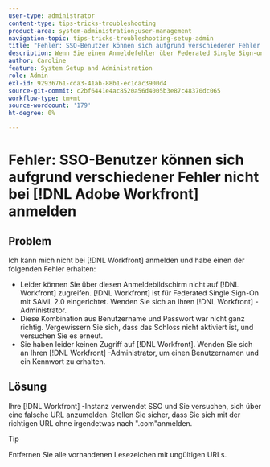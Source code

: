 ```yaml
---
user-type: administrator
content-type: tips-tricks-troubleshooting
product-area: system-administration;user-management
navigation-topic: tips-tricks-troubleshooting-setup-admin
title: "Fehler: SSO-Benutzer können sich aufgrund verschiedener Fehler nicht bei [!DNL Adobe Workfront] anmelden."
description: Wenn Sie einen Anmeldefehler über Federated Single Sign-on erhalten, verwenden Sie Ihre Benutzername-/Passwort-Kombination oder Ihr Zugriff auf die [!DNL Workfront], the problem might be that your [!DNL Workfront] Instanz SSO und Sie versuchen, sich mit einer falschen URL anzumelden. Stellen Sie sicher, dass Sie sich mit der richtigen URL ohne irgendetwas nach ".com"anmelden.
author: Caroline
feature: System Setup and Administration
role: Admin
exl-id: 92936761-cda3-41ab-88b1-ec1cac3900d4
source-git-commit: c2bf6441e4ac8520a56d4005b3e87c48370dc065
workflow-type: tm+mt
source-wordcount: '179'
ht-degree: 0%

---
```


# Fehler: SSO-Benutzer können sich aufgrund verschiedener Fehler nicht bei [!DNL Adobe Workfront] anmelden

## Problem

Ich kann mich nicht bei [!DNL Workfront] anmelden und habe einen der folgenden Fehler erhalten:

* Leider können Sie über diesen Anmeldebildschirm nicht auf [!DNL Workfront] zugreifen. [!DNL Workfront] ist für Federated Single Sign-On mit SAML 2.0 eingerichtet. Wenden Sie sich an Ihren [!DNL Workfront] -Administrator.
* Diese Kombination aus Benutzername und Passwort war nicht ganz richtig. Vergewissern Sie sich, dass das Schloss nicht aktiviert ist, und versuchen Sie es erneut.
* Sie haben leider keinen Zugriff auf [!DNL Workfront]. Wenden Sie sich an Ihren [!DNL Workfront] -Administrator, um einen Benutzernamen und ein Kennwort zu erhalten.

## Lösung

Ihre [!DNL Workfront] -Instanz verwendet SSO und Sie versuchen, sich über eine falsche URL anzumelden. Stellen Sie sicher, dass Sie sich mit der richtigen URL ohne irgendetwas nach &quot;.com&quot;anmelden.

>[!TIP]
>
>Entfernen Sie alle vorhandenen Lesezeichen mit ungültigen URLs.

